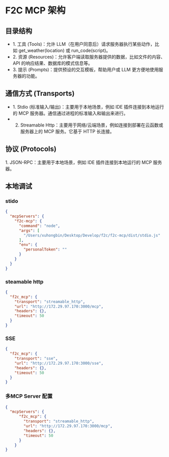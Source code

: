 # F2C MCP 架构
## 目录结构 
+ 1. 工具 (Tools)：允许 LLM（在用户同意后）请求服务器执行某些动作，比如 get_weather(location) 或 run_code(script)。
+ 2. 资源 (Resources)：允许客户端读取服务器提供的数据，比如文件的内容、API 的响应结果、数据库的模式信息等。
+ 3. 提示 (Prompts)：提供预设的交互模板，帮助用户或 LLM 更方便地使用服务器的功能。

## 通信方式 (Transports)

+ 1. Stdio (标准输入/输出)：主要用于本地场景，例如 IDE 插件连接到本地运行的 MCP 服务器。通信通过进程的标准输入和输出来进行。
+ 2. Streamable Http：主要用于网络/云端场景，例如连接到部署在云函数或服务器上的 MCP 服务。它基于 HTTP 长连接。

## 协议 (Protocols)
1. JSON-RPC：主要用于本地场景，例如 IDE 插件连接到本地运行的 MCP 服务器。

## 本地调试 
### stido
```json
{
  "mcpServers": {
    "f2c-mcp": {
      "command": "node",
      "args": [
        "/Users/xuhongbin/Desktop/Develop/f2c/f2c-mcp/dist/stdio.js"
      ],
      "env": {
        "personalToken": ""
      }
    }
  }
}
```
### steamable http
```json
{
  "f2c_mcp": {
    "transport": "streamable_http",
    "url": "http://172.29.97.170:3000/mcp",
    "headers": {},
    "timeout": 50
  }
}
```

### SSE
```json
{
  "f2c_mcp": {
    "transport": "sse",
    "url": "http://172.29.97.170:3000/sse",
    "headers": {},
    "timeout": 50
  }
}
```

### 多MCP Server 配置
```json
{
  "mcpServers": {
      "f2c_mcp": {
        "transport": "streamable_http",
        "url": "http://172.29.97.170:3000/mcp",
        "headers": {},
        "timeout": 50
      }
    }
}
```